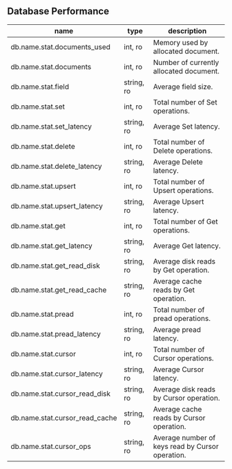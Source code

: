 
Database Performance
--------------------

| name | type | description  |
|---|---|---|
| db.name.stat.documents\_used | int, ro | Memory used by allocated document. |
| db.name.stat.documents | int, ro | Number of currently allocated document.  |
| db.name.stat.field | string, ro | Average field size. |
| db.name.stat.set | int, ro | Total number of Set operations. |
| db.name.stat.set\_latency | string, ro | Average Set latency. |
| db.name.stat.delete | int, ro | Total number of Delete operations. |
| db.name.stat.delete\_latency | string, ro | Average Delete latency. |
| db.name.stat.upsert | int, ro | Total number of Upsert operations. |
| db.name.stat.upsert\_latency | string, ro | Average Upsert latency. |
| db.name.stat.get | int, ro | Total number of Get operations. |
| db.name.stat.get\_latency | string, ro | Average Get latency. |
| db.name.stat.get\_read\_disk | string, ro | Average disk reads by Get operation. |
| db.name.stat.get\_read\_cache | string, ro | Average cache reads by Get operation. |
| db.name.stat.pread | int, ro | Total number of pread operations. |
| db.name.stat.pread\_latency | string, ro | Average pread latency. |
| db.name.stat.cursor | int, ro | Total number of Cursor operations. |
| db.name.stat.cursor\_latency | string, ro | Average Cursor latency. |
| db.name.stat.cursor\_read\_disk | string, ro | Average disk reads by Cursor operation. |
| db.name.stat.cursor\_read\_cache | string, ro | Average cache reads by Cursor operation. |
| db.name.stat.cursor\_ops | string, ro | Average number of keys read by Cursor operation. |
